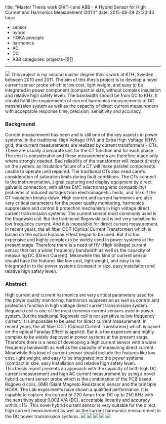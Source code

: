 title: "Master Thesis work @KTH and ABB - A Hybrid Sensor for High Current and Harmonics Measurement (2011)"
date: 2015-08-29 22:23:43
tags:
- sensor
- hybrid
- HOKA principle
- harmonics
- AC
- DC
- ABB
categories: projects-项目
---

<meta name="referrer" content="no-referrer" />

![](https://wx1.sinaimg.cn/mw1024/74505a4cgy1frlynmzy3hj20n10h8ju4.jpg)
This project is my second master degree thesis work at KTH, Sweden between 2010 and 2011.
The aim of this thesis project is to develop a novel current sensor probe which is low cost, light weight, and easy to be integrated in power component (compact in size, without complex insulation and relative high safety level). The bandwidth should be from DC to KHz. It should fulfill the requirements of current harmonics measurements of DC transmission system as well as the capacity of direct current measurement with acceptable response time, precision, sensitivity and accuracy.

### Background
Current measurement has been and is still one of the key aspects in power systems. In the traditional High Voltage (HV) and Extra High Voltage (EHV) grid, the current measurements are realized by current transformers - CTs. These are usually a separate unit for the CT function and for each phase. The cost is considerable and these measurements are therefore made only where strongly needed. Bad reliability of the transformer will impact directly on the system: an insulation failure of a CT will make parallel components unable to operate until repaired. The traditional CTs also need careful consideration of saturation limits during fault conditions. The CTs connect to the instrumentation, signal capturing and display equipment by direct galvanic connection, with all the EMC (electromagnetic compatibility) problems of induced voltages from electromagnetic fields, and risks if the CT insulation breaks down. 
High current and current harmonics are also very critical parameters for the power quality monitoring, harmonics suppression and control & protection mechanism in high voltage direct current transmission systems. The current sensor most commonly used is the Rogowski coil. But the traditional Rogowski coil is not very sensitive to low frequency current. And it is impossible for direct current measurement. In recent years, the all fiber OCT (Optical Current Transformer) which is based on the optical Faraday Effect began to be used. But it is too expensive and highly complex to be widely used in power systems at the present stage.
Therefore there is a need of HV (High Voltage) current sensor that has a wider frequency bandwidth as well as the capacity of measuring DC (Direct Current). Meanwhile this kind of current sensor should have the features like low cost, light weight, and easy to be integrated in to the power systems (compact in size, easy installation and relative high safety level).  

### Abstract
High current and current harmonics are very critical parameters used for the power quality monitoring, harmonics suppression as well as control and protection function in high voltage direct current transmission system. Rogowski coil is one of the most common current sensors used in power system. But the traditional Rogowski coil is not sensitive to low frequency current. It is impossible to be used for direct current measurement. In recent years, the all fiber OCT (Optical Current Transformer) which is based on the optical Faraday Effect is applied. But it is too expensive and highly complex to be widely deployed in power systems at the present stage. Therefore there is a need of developing a high current sensor with a wider frequency bandwidth as well as the capacity of measuring direct current. Meanwhile this kind of current sensor should include the features like low cost, light weight, and easy to be integrated into the power systems (compact in size, easy installation and relative high safety level).  
This thesis report presents an approach with the capacity of both high DC current measurement and high AC current measurement by using a novel hybrid current sensor probe which is the combination of the PCB based Rogowski coils, GMR (Giant Magneto Resistance) sensor and the principle HOKA. The Lab experiments have shown a qualified performance. It is capable to capture the current of 220 Amps from DC up to 250 KHz with the sensitivity about 0.002 V/A (DC), acceptable linearity and accuracy within ±1%. 
This novel hybrid current sensor is very suitable for the direct high current measurement as well as the current harmonics measurement in the DC power transmission systems.
![](https://wx1.sinaimg.cn/mw1024/74505a4cgy1frlynmjvexj20lv0cwq3q.jpg)
![](https://wx4.sinaimg.cn/mw1024/74505a4cgy1frlynmjzzhj20mg0aldh6.jpg)
![](https://wx2.sinaimg.cn/mw1024/74505a4cgy1frlynmr9c8j20mp0fcab9.jpg)
![](https://wx4.sinaimg.cn/mw1024/74505a4cgy1frlynms18nj20m40fgjsx.jpg)
![](https://wx2.sinaimg.cn/mw1024/74505a4cgy1frlynmrwlej20la0esdhp.jpg)